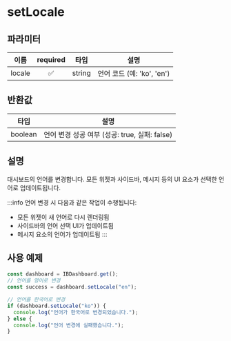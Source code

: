 # setLocale

## 파라미터

| 이름 | required | 타입 | 설명 |
| ---- |:--:| ------ | ------------------------- |
| locale | ✅ | string | 언어 코드 (예: 'ko', 'en') |

## 반환값

| 타입 | 설명 |
| ------ | ------------------------- |
| boolean | 언어 변경 성공 여부 (성공: true, 실패: false) |

## 설명
대시보드의 언어를 변경합니다. 모든 위젯과 사이드바, 메시지 등의 UI 요소가 선택한 언어로 업데이트됩니다.

:::info
언어 변경 시 다음과 같은 작업이 수행됩니다:
- 모든 위젯이 새 언어로 다시 렌더링됨
- 사이드바의 언어 선택 UI가 업데이트됨
- 메시지 요소의 언어가 업데이트됨
:::

## 사용 예제

```javascript
const dashboard = IBDashboard.get();
// 언어를 영어로 변경
const success = dashboard.setLocale("en");

// 언어를 한국어로 변경
if (dashboard.setLocale("ko")) {
  console.log("언어가 한국어로 변경되었습니다.");
} else {
  console.log("언어 변경에 실패했습니다.");
}
```
